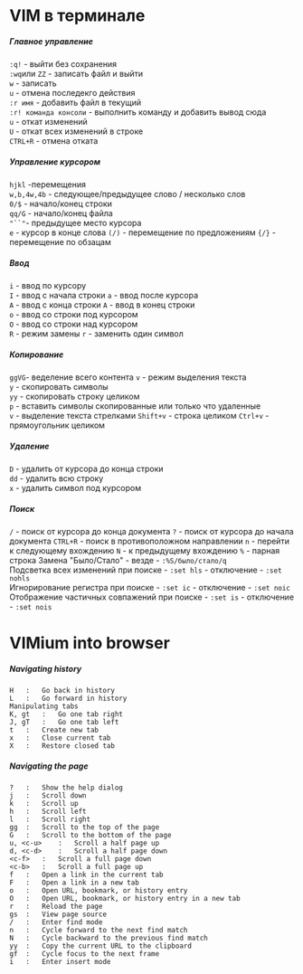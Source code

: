 # VIM в терминале

##### Главное управление
`:q!` -  выйти без сохранения      
`:wq`или `ZZ` - записать файл и выйти       
`w`   - записать     
`u`   - отмена последекго действия   
`:r имя` - добавить файл в текущий     
`:r! команда консоли` - выполнить команду и добавить вывод сюда    
`u`  - откат изменений     
`U`  - откат всех изменений  в строке      
`CTRL+R` - отмена отката     

##### Управление курсором
`hjkl` -перемещения        
`w,b,4w,4b` - следующее/предыдущее слово / несколько слов     
`0/$` - начало/конец строки     
`qq/G` - начало/конец файла    
`"``"`- предыдущее место курсора        
`e`   - курсор в конце слова
`(/)` - перемещение по предложениям
`{/}` - перемещение по обзацам

##### Ввод
`i` - ввод по курсору    
`I` - ввод с начала строки 
`a` - ввод после курсора    
`A` - ввод с конца строки 
`A` - ввод в конец строки     
`o` - ввод со строки под курсором     
`O` - ввод со строки над курсором    
`R` - режим замены
`r` - заменить один символ

##### Копирование
`ggVG`- веделение всего контента
`v`   - режим выделения текста     
`y`   - скопировать символы    
`yy`  - скопировать строку целиком     
`p`   - вставить символы скопированные или только что удаленные   
`v`   - выделение текста стрелками
`Shift+v`  - строка целиком
`Ctrl+v`   - прямоугольник целиком 


##### Удаление 
`D`  - удалить от курсора до конца строки    
`dd` - удалить всю строку     
`x`  - удалить символ под курсором      

##### Поиск
`/`  - поиск от курсора до конца документа
`?` - поиск от курсора до начала документа
`CTRL+R` - поиск в противоположном направлении
`n`  - перейти к следующему вхождению
`N`  - к предыдущему вхождению
`%`  - парная строка
 Замена "Было/Стало" - везде - `:%S/было/стало/q`      
 Подсветка всех изменений при поиске - `:set hls` - отключение - `:set nohls`   
 Игнорирование регистра при поиске - `:set ic` - отключение - `:set noic`   
 Отображение частичных совпажений при поиске - `:set is` - отключение - `:set nois`   


  
# VIMium into browser

##### Navigating history
```shell
H	:	Go back in history
L	:	Go forward in history
Manipulating tabs
K, gt	:	Go one tab right
J, gT	:	Go one tab left
t	:	Create new tab
x	:	Close current tab
X	:	Restore closed tab
```

##### Navigating the page
```shell
?	:	Show the help dialog
j	:	Scroll down
k	:	Scroll up
h	:	Scroll left
l	:	Scroll right
gg	:	Scroll to the top of the page
G	:	Scroll to the bottom of the page
u, <c-u>	:	Scroll a half page up
d, <c-d>	:	Scroll a half page down
<c-f>	:	Scroll a full page down
<c-b>	:	Scroll a full page up
f	:	Open a link in the current tab
F	:	Open a link in a new tab
o	:	Open URL, bookmark, or history entry
O	:	Open URL, bookmark, or history entry in a new tab
r	:	Reload the page
gs	:	View page source
/	:	Enter find mode
n	:	Cycle forward to the next find match
N	:	Cycle backward to the previous find match
yy	:	Copy the current URL to the clipboard
gf	:	Cycle focus to the next frame
i	:	Enter insert mode
```
